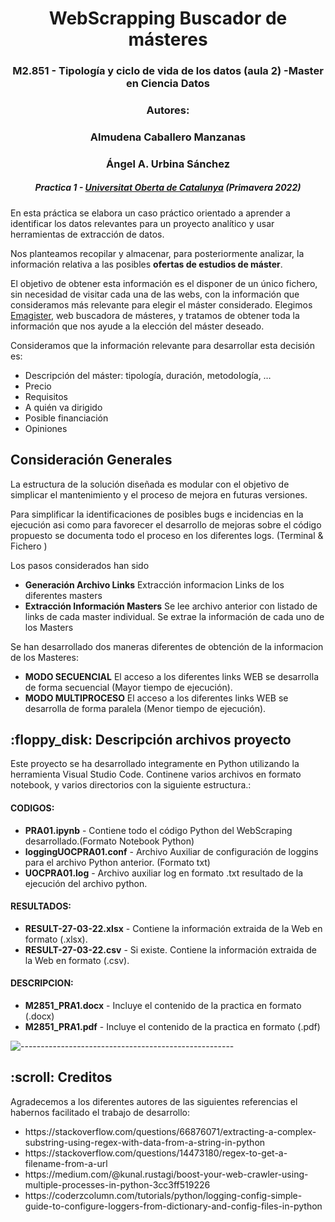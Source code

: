 <h1 align="center"> WebScrapping Buscador de másteres </h1>
<h3 align="center"> M2.851 - Tipología y ciclo de vida de los datos (aula 2) -Master en Ciencia Datos </h3>
<h3 align="center"> Autores: </h3>
<h3 align="center"> Almudena Caballero Manzanas </h3>
<h3 align="center"> Ángel A. Urbina Sánchez </h3>
<h5 align="center"> Practica 1 - <a href="https://www.uoc.edu/">Universitat Oberta de Catalunya</a> (Primavera 2022) </h5>


<p>En esta práctica se elabora un caso práctico orientado a aprender a identificar los datos relevantes para un proyecto analítico y usar herramientas de extracción de datos.</p>
<p>Nos planteamos recopilar y almacenar, para posteriormente analizar, la información relativa a las posibles <b>ofertas de estudios de máster</b>.</p>
<p>El objetivo de obtener esta información es el disponer de un único fichero, sin necesidad de visitar cada una de las webs, con la información que consideramos más relevante para elegir el máster considerado.
Elegimos <a href=https://www.emagister.com>Emagister</a>, web buscadora de másteres, y tratamos de obtener toda la información que nos ayude a la elección del máster deseado. </p>
<p>Consideramos que la información relevante para desarrollar esta decisión es:<p>
<ul>
    <li> Descripción del máster: tipología, duración, metodología, …</li>
    <li> Precio</li>
    <li> Requisitos</li>
    <li> A quién va dirigido</li>
    <li> Posible financiación</li>
    <li> Opiniones</li>
</ul>

<h2> Consideración Generales</h2>
<p> La estructura de la solución diseñada es modular con el objetivo de simplicar el mantenimiento y el proceso de mejora en futuras versiones.</p>
<p> Para simplificar la identificaciones de posibles bugs e incidencias en la ejecución asi como para favorecer el desarrollo de mejoras sobre el código propuesto se documenta todo el proceso en los diferentes logs. (Terminal & Fichero )</p>
<p> Los pasos considerados han sido</p>
<ul>
    <li><b>Generación Archivo Links</b> Extracción informacion Links de los diferentes masters</li>
    <li><b>Extracción Información Masters</b> Se lee archivo anterior con listado de links de cada master individual. Se extrae la información de cada uno de los Masters</li>
</ul>

<p> Se han desarrollado dos maneras diferentes de obtención de la informacion de los Masteres:</p>
<ul>
    <li><b>MODO SECUENCIAL</b> El acceso a los diferentes links WEB se desarrolla de forma secuencial (Mayor tiempo de ejecución).</li>
    <li><b>MODO MULTIPROCESO</b> El acceso a los diferentes links WEB se desarrolla de forma paralela (Menor tiempo de ejecución).</li>
</ul>

<h2> :floppy_disk: Descripción archivos proyecto</h2>

<p>Este proyecto se ha desarrollado integramente en Python utilizando la herramienta Visual Studio Code. Continene varios archivos en formato notebook, y varios directorios con la siguiente estructura.:</p>
<h4>CODIGOS:</h4>
<ul>
  <li><b>PRA01.ipynb</b> - Contiene todo el código Python del WebScraping desarrollado.(Formato Notebook Python)</li>
  <li><b>loggingUOCPRA01.conf</b> - Archivo Auxiliar de configuración de loggins para el archivo Python anterior. (Formato txt)</li>
  <li><b>UOCPRA01.log</b> - Archivo auxiliar log en formato .txt resultado de la ejecución del archivo python.</li>
</ul>

<h4>RESULTADOS:</h4>
<ul>
  <li><b>RESULT-27-03-22.xlsx</b> - Contiene la información extraida de la Web en formato (.xlsx).</li>
  <li><b>RESULT-27-03-22.csv</b> - Si existe. Contiene la información extraida de la Web en formato (.csv).</li>
</ul>

<h4>DESCRIPCION:</h4>
<ul>
  <li><b>M2851_PRA1.docx</b> - Incluye el contenido de la practica en formato (.docx)</li>
  <li><b>M2851_PRA1.pdf</b> - Incluye el contenido de la practica en formato (.pdf)</li>
</ul>

![-----------------------------------------------------](https://raw.githubusercontent.com/andreasbm/readme/master/assets/lines/rainbow.png)

<!-- CREDITS -->
<h2 id="credits"> :scroll: Creditos</h2>

Agradecemos a los diferentes autores de las siguientes referencias el habernos facilitado el trabajo de desarrollo:

<ul>
  <li>https://stackoverflow.com/questions/66876071/extracting-a-complex-substring-using-regex-with-data-from-a-string-in-python</li>
  <li>https://stackoverflow.com/questions/14473180/regex-to-get-a-filename-from-a-url</li>
  <li>https://medium.com/@kunal.rustagi/boost-your-web-crawler-using-multiple-processes-in-python-3cc3ff519226</li>
  <li>https://coderzcolumn.com/tutorials/python/logging-config-simple-guide-to-configure-loggers-from-dictionary-and-config-files-in-python</li>
</ul>

